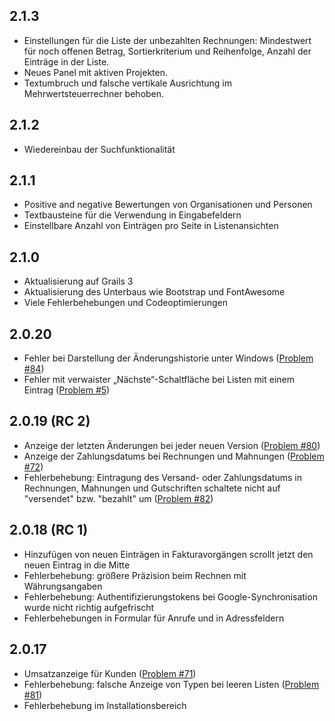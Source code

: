 ## 2.1.3

* Einstellungen für die Liste der unbezahlten Rechnungen: Mindestwert für noch
  offenen Betrag, Sortierkriterium und Reihenfolge, Anzahl der Einträge in der
  Liste.
* Neues Panel mit aktiven Projekten.
* Textumbruch und falsche vertikale Ausrichtung im Mehrwertsteuerrechner
  behoben.

## 2.1.2

* Wiedereinbau der Suchfunktionalität

## 2.1.1

* Positive and negative Bewertungen von Organisationen und Personen
* Textbausteine für die Verwendung in Eingabefeldern
* Einstellbare Anzahl von Einträgen pro Seite in Listenansichten

## 2.1.0

* Aktualisierung auf Grails 3
* Aktualisierung des Unterbaus wie Bootstrap und FontAwesome
* Viele Fehlerbehebungen und Codeoptimierungen

[comment]: STOP

## 2.0.20

* Fehler bei Darstellung der Änderungshistorie unter Windows
  ([Problem #84](https://github.com/dellermann/springcrm/issues/84))
* Fehler mit verwaister „Nächste“-Schaltfläche bei Listen mit einem Eintrag
  ([Problem #5](https://github.com/dellermann/springcrm/issues/5))

## 2.0.19 (RC 2)

* Anzeige der letzten Änderungen bei jeder neuen Version
  ([Problem #80](https://github.com/dellermann/springcrm/issues/80))
* Anzeige der Zahlungsdatums bei Rechnungen und Mahnungen
  ([Problem #72](https://github.com/dellermann/springcrm/issues/72))
* Fehlerbehebung: Eintragung des Versand- oder Zahlungsdatums in Rechnungen,
  Mahnungen und Gutschriften schaltete nicht auf "versendet" bzw. "bezahlt" um
  ([Problem #82](https://github.com/dellermann/springcrm/issues/82))

## 2.0.18 (RC 1)

* Hinzufügen von neuen Einträgen in Fakturavorgängen scrollt jetzt den neuen
  Eintrag in die Mitte
* Fehlerbehebung: größere Präzision beim Rechnen mit Währungsangaben
* Fehlerbehebung: Authentifizierungstokens bei Google-Synchronisation wurde
  nicht richtig aufgefrischt
* Fehlerbehebungen in Formular für Anrufe und in Adressfeldern

## 2.0.17

* Umsatzanzeige für Kunden
  ([Problem #71](https://github.com/dellermann/springcrm/issues/71))
* Fehlerbehebung: falsche Anzeige von Typen bei leeren Listen
  ([Problem #81](https://github.com/dellermann/springcrm/issues/81))
* Fehlerbehebung im Installationsbereich
